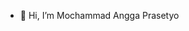 - 👋 Hi, I’m Mochammad Angga Prasetyo

<!---
- 👀 I’m interested in ...
- 🌱 I’m currently learning ...
- 💞️ I’m looking to collaborate on ...
- 📫 How to reach me ...
--->
<!---
angonwedhus/angonwedhus is a ✨ special ✨ repository because its `README.md` (this file) appears on your GitHub profile.
You can click the Preview link to take a look at your changes.
--->
